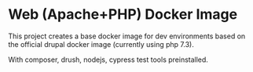 # Web (Apache+PHP) Docker Image

This project creates a base docker image for dev environments based on the
official drupal docker image (currently using php 7.3).

With composer, drush, nodejs, cypress test tools preinstalled.

